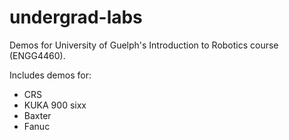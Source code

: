 # undergrad-labs
Demos for University of Guelph's Introduction to Robotics course (ENGG4460).

Includes demos for:
  - CRS
  - KUKA 900 sixx
  - Baxter
  - Fanuc
